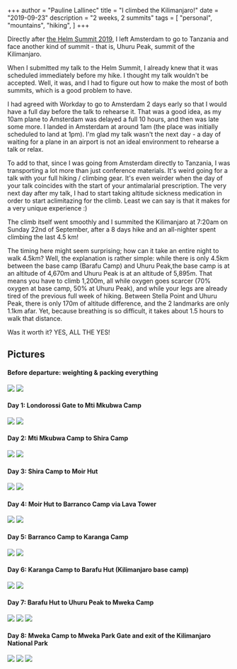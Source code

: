 +++
author = "Pauline Lallinec"
title = "I climbed the Kilimanjaro!"
date = "2019-09-23"
description = "2 weeks, 2 summits"
tags = [
    "personal",
    "mountains",
    "hiking",
]
+++

Directly after [the Helm Summit 2019](/post/helm-summit-2019/), I left Amsterdam to go to Tanzania and face another kind of summit - that is, Uhuru Peak, summit of the Kilimanjaro.

When I submitted my talk to the Helm Summit, I already knew that it was scheduled immediately before my hike. I thought my talk wouldn't be accepted. Well, it was, and I had to figure out how to make the most of both summits, which is a good problem to have.

I had agreed with Workday to go to Amsterdam 2 days early so that I would have a full day before the talk to rehearse it. That was a good idea, as my 10am plane to Amsterdam was delayed a full 10 hours, and then was late some more. I landed in Amsterdam at around 1am (the place was initially scheduled to land at 1pm). I'm glad my talk wasn't the next day - a day of waiting for a plane in an airport is not an ideal environment to rehearse a talk or relax.

To add to that, since I was going from Amsterdam directly to Tanzania, I was transporting a lot more than just conference materials. It's weird going for a talk with your full hiking / climbing gear. It's even weirder when the day of your talk coincides with the start of your antimalarial prescription. The very next day after my talk, I had to start taking altitude sickness medication in order to start aclimitazing for the climb. Least we can say is that it makes for a very unique experience :)

The climb itself went smoothly and I summited the Kilimanjaro at 7:20am on Sunday 22nd of September, after a 8 days hike and an all-nighter spent climbing the last 4.5 km!

The timing here might seem surprising; how can it take an entire night to walk 4.5km? Well, the explanation is rather simple: while there is only 4.5km between the base camp (Barafu Camp) and Uhuru Peak,the base camp is at an altitude of 4,670m and Uhuru Peak is at an altitude of 5,895m. That means you have to climb 1,200m, all while oxygen goes scarcer (70% oxygen at base camp, 50% at Uhuru Peak), and while your legs are already tired of the previous full week of hiking. Between Stella Point and Uhuru Peak, there is only 170m of altitude difference, and the 2  landmarks are only 1.1km afar. Yet, because breathing is so difficult, it takes about 1.5 hours to walk that distance.

Was it worth it? YES, ALL THE YES!

## Pictures

#### Before departure: weighting & packing everything

![](/images/kili01.jpg)
![](/images/kili02.jpg)

#### Day 1: Londorossi Gate to Mti Mkubwa Camp

![](/images/kili11.jpg)
![](/images/kili12.jpg)

#### Day 2: Mti Mkubwa Camp to Shira Camp

![](/images/kili21.jpg)
![](/images/kili22.jpg)

#### Day 3: Shira Camp to Moir Hut

![](/images/kili31.jpg)
![](/images/kili32.jpg)

#### Day 4: Moir Hut to Barranco Camp via Lava Tower

![](/images/kili41.jpg)
![](/images/kili42.jpg)

#### Day 5: Barranco Camp to Karanga Camp

![](/images/kili51.jpg)
![](/images/kili52.jpg)

#### Day 6: Karanga Camp to Barafu Hut (Kilimanjaro base camp)

![](/images/kili61.jpg)
![](/images/kili62.jpg)

#### Day 7: Barafu Hut to Uhuru Peak to Mweka Camp

![](/images/kili71.jpg)
![](/images/kili72.jpg)
![](/images/kili73.jpeg)

#### Day 8: Mweka Camp to Mweka Park Gate and exit of the Kilimanjaro National Park

![](/images/kili81.jpg)
![](/images/kili82.jpg)
![](/images/kili83.jpg)
